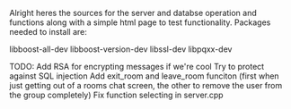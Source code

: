 Alright heres the sources for the server and databse operation and functions
along with a simple html page to test functionality.
Packages needed to install are:

libboost-all-dev
libboost-version-dev
libssl-dev
libpqxx-dev

TODO:
Add RSA for encrypting messages if we're cool
Try to protect against SQL injection
Add exit_room and leave_room funciton
(first when just getting out of a rooms chat screen, the other to remove the user from the group completely)
Fix function selecting in server.cpp